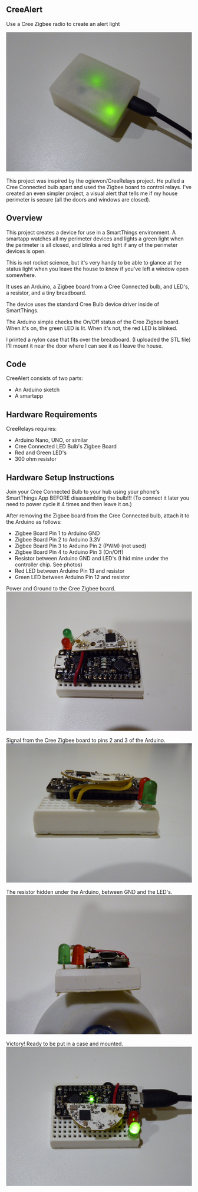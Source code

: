 ## CreeAlert
Use a Cree Zigbee radio to create an alert light

![screenshot](https://github.com/dzelenka/CreeAlert/blob/master/P1000978.JPG)

This project was inspired by the ogiewon/CreeRelays project. He pulled a Cree Connected bulb apart and used the Zigbee board to control relays. I've created an even simpler project, a visual alert that tells me if my house perimeter is secure (all the doors and windows are closed).

## Overview
This project creates a device for use in a SmartThings environment. A smartapp watches all my perimeter devices and lights a green light when the perimeter is all closed, and blinks a red light if any of the perimeter devices is open.

This is not rocket science, but it's very handy to be able to glance at the status light when you leave the house to know if you've left a window open somewhere.

It uses an Arduino, a Zigbee board from a Cree Connected bulb, and LED's, a resistor, and a tiny breadboard.

The device uses the standard Cree Bulb device driver inside of SmartThings.

The Arduino simple checks the On/Off status of the Cree Zigbee board. When it's on, the green LED is lit. When it's not, the red LED is blinked.

I printed a nylon case that fits over the breadboard. (I uploaded the STL file) I'll mount it near the door where I can see it as I leave the house.

## Code
CreeAlert consists of two parts:
- An Arduino sketch
- A smartapp

## Hardware Requirements
CreeRelays requires:
- Arduino Nano, UNO, or similar
- Cree Connected LED Bulb's Zigbee Board
- Red and Green LED's
- 300 ohm resistor

## Hardware Setup Instructions
Join your Cree Connected Bulb to your hub using your phone's SmartThings App BEFORE disassembling the bulb!!! (To connect it later you need to power cycle it 4 times and then leave it on.)

After removing the Zigbee board from the Cree Connected bulb, attach it to the Arduino as follows:
 - Zigbee Board Pin 1 to Arduino GND
 - Zigbee Board Pin 2 to Arduino 3.3V
 - Zigbee Board Pin 3 to Arduino Pin 2 (PWM) (not used)
 - Zigbee Board Pin 4 to Arduino Pin 3 (On/Off)
 - Resistor between Arduino GND and LED's (I hid mine under the controller chip. See photos)
 - Red LED between Arduino Pin 13 and resistor
 - Green LED between Arduino Pin 12 and resistor
  
Power and Ground to the Cree Zigbee board.
![screenshot](https://github.com/dzelenka/CreeAlert/blob/master/P1000973.JPG)

Signal from the Cree Zigbee board to pins 2 and 3 of the Arduino.
![screenshot](https://github.com/dzelenka/CreeAlert/blob/master/P1000975.JPG)

The resistor hidden under the Arduino, between GND and the LED's.
![screenshot](https://github.com/dzelenka/CreeAlert/blob/master/P1000976.JPG)

Victory! Ready to be put in a case and mounted.
![screenshot](https://github.com/dzelenka/CreeAlert/blob/master/P1000977.JPG)
